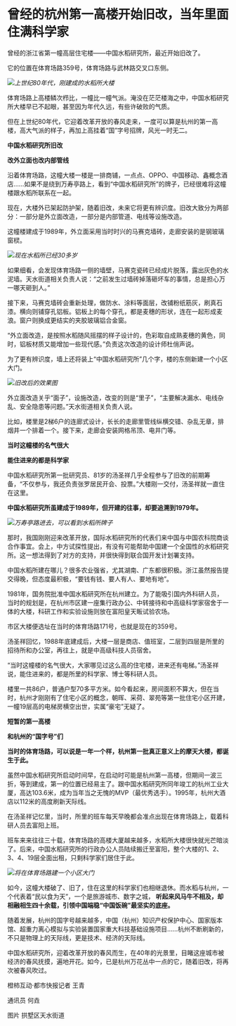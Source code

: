 # 曾经的杭州第一高楼开始旧改，当年里面住满科学家

曾经的浙江省第一幢高层住宅楼——中国水稻研究所，最近开始旧改了。

它的位置在体育场路359号，体育场路与武林路交叉口东侧。

![](https://inews.gtimg.com/news_bt/O6Rx9s1ay9LqbRaDZz3YiPCC8EpTGHCeRqK7AfQjnnMOUAA/1000)_上世纪80年代，刚建成的水稻所大楼_

体育场路上高楼鳞次栉比，一幢比一幢气派。淹没在茫茫楼海之中，中国水稻研究所大楼早已不起眼，甚至因为年代久远，有些许破败的气质。

但在上世纪80年代，它迎着改革开放的春风走来，一度可以算是杭州的第一高楼，高大气派的样子，再加上高挂着“国”字号招牌，风光一时无二。

**中国水稻研究所旧改**

**改外立面也改内部管线**

沿着体育场路，这幢大楼一楼是一排商铺，一点点、OPPO、中国移动、鑫概念酒店……如果不是绕到万寿亭路上，看到“中国水稻研究所”的牌子，已经很难将这幢楼跟水稻所联系在一起。

现在，大楼外已架起防护架，随着旧改，未来它将更有辨识度。旧改大致分为两部分：一部分是外立面改造，一部分是内部管道、电线等设施改造。

这幢楼建成于1989年，外立面采用当时时兴的马赛克墙砖，走廊安装的是钢玻璃窗棂。

![](https://inews.gtimg.com/news_bt/O2XaiFJpJN46dlqzF4TAsEE-63W-7G6YolwTGbJKHmBKYAA/1000)_现在水稻所已经30多岁_

如果细看，会发现体育场路一侧的墙壁，马赛克瓷砖已经成片脱落，露出灰色的水泥墙。天水街道相关负责人说：“之前发生过墙砖掉落砸坏车的事情，总是担心万一哪天砸到人。”

接下来，马赛克墙砖会重新处理，做防水、涂料等面层，改铺粉纸筋灰，刷真石漆。横向则铺穿孔铝板。铝板上的每个穿孔，都是麦穗的形状，连在一起形成麦浪。窗户则换成更结实的夹胶玻璃铝合金窗。

“外立面改造，是按照水稻随风摇摆的样子设计的，色彩取自成熟麦穗的黄色，同时，铝板材质又能增加一些现代感。”负责这次改造的设计师杜俏声说。

为了更有辨识度，墙上还将装上“中国水稻研究所”几个字，楼的东侧新建一个小区大门。

![](https://inews.gtimg.com/news_bt/OKMKXptLN0Ht9MhlybPRhNaLkYS5AcgK7LPI-mGvBZOS0AA/1000)_旧改后的效果图_

外立面改造关乎“面子”，设施改造，改变的则是“里子”，“主要解决漏水、电线杂乱、安全隐患等问题。”天水街道相关负责人说。

比如，楼里是2梯6户的连廊式设计，长长的走廊里管线纵横交错、杂乱无章，排烟井一个排着一个。接下来，走廊会安装网格吊顶、电井门等。

**当时这幢楼的名气很大**

**能住进来的都是科学家**

中国水稻研究所第一批研究员、81岁的汤圣祥几乎全程参与了旧改的前期筹备，“不仅参与，我还负责张罗居民开会、投票。”大楼刚一交付，汤圣祥就一直住在这里。

**中国水稻研究所虽建成于1989年，但开建的往事，却要追溯到1979年。**

![](https://inews.gtimg.com/news_bt/ONTt2JgIqIA9RI-dP6jeIrnc_9R04yuhQiVdXbPXSeXbAAA/1000)_万寿亭路进去，可以看到水稻所牌子_

那时，我国刚刚迎来改革开放，国际水稻研究所的代表们来中国与中国农科院商谈合作事宜。会上，中方试探性提出，有没有可能帮助中国建一个全国性的水稻研究所。这一想法得到了对方的支持，并很快得到联合国开发计划署支持。

中国水稻所建在哪儿？很多农业强省，尤其湖南、广东都很积极。浙江虽然报告提交得晚，但态度最积极，“要钱有钱、要人有人、要地有地”。

1981年，国务院批准中国水稻研究所在杭州建立。为了能吸引国内外科研人员，当时的规划是，在杭州市区建一座集行政办公、中转接待和中高级科学家宿舍于一体的大楼，科研工作和实验设施则放在富阳皇天畈试验农场。

市区大楼便选址在当时的体育场路171号，也就是现在的359号。

汤圣祥回忆，1988年底建成后，大楼一层是商店、值班室，二层到四层是所里的招待所和办公室，再往上，就是中高级科技人员宿舍。

“当时这幢楼的名气很大，大家哪见过这么高的住宅楼，进来还有电梯。”汤圣祥说，能住进来的，都是所里的科学家、博士等科研人员。

楼里一共86户，普通户型70多平方米。如今看起来，房间面积不算大，但在当时，杭州才刚刚有了住宅小区的概念，朝晖、采荷、翠苑等第一批住宅小区开建，一幢19层高的电梯房横空出世，实属“豪宅”无疑了。

**短暂的第一高楼**

**和杭州的“国字号”们**

**当时的体育场路，可以说是一年一个样，杭州第一批真正意义上的摩天大楼，都诞生于此。**

虽然中国水稻研究所启动时间早，在启动时可能是杭州第一高楼，但期间一波三折，等到建成，第一的位置已经易主了。跟中国水稻研究所同年竣工的杭州工业大厦，高达103.6米，成为当年当之无愧的MVP（最优秀选手）。1995年，杭州大酒店以112米的高度刷新天际线。

在汤圣祥记忆里，当时，所里的班车每天早晚都会准点出现在体育场路上，载着科研人员去富阳上班。

班车来来往往三十载，体育场路的高楼大厦越来越多，水稻所大楼很快就光芒暗淡了。后来，中国水稻研究所的行政办公人员陆续搬迁至富阳，整个大楼的1、2、3、4、19层全面出租，只剩科学家们居住于此。

![](https://inews.gtimg.com/news_bt/OpOkwoP8EF7yHl3Bknf_yMxraYCM7txWz_jrQH6LR_09UAA/1000)_将在体育场路建一个小区大门_

如今，这幢大楼破了、旧了，住在这里的科学家们也相继退休。而水稻与杭州，一个代表着“民以食为天”，一个是旅游城市、数字之城，
**听起来风马牛不相及，却相融相生四十余载，引领中国端稳“中国饭碗”最坚实的底座。**

随着发展，杭州的国字号越来越多，中国（杭州）知识产权保护中心、国家版本馆、超重力离心模拟与实验装置国家重大科技基础设施项目……杭州不断刷新的，不只是物理上的天际线，更是技术、经济的天际线。

中国水稻研究所，迎着改革开放的春风而生，在40年的光景里，目睹这座城市被经济的春风抚摸，遍地开花。如今，已是杭州万花丛中一点的它，随着旧改，将再次被春风吹过。

橙柿互动·都市快报记者 王青

通讯员 何垚

图片 拱墅区天水街道

